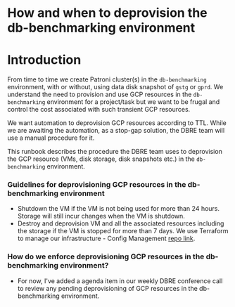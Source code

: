 # How and when to deprovision the db-benchmarking environment

# Introduction

From time to time we create Patroni cluster(s) in the `db-benchmarking` environment, with or without, using data disk snapshot of `gstg` or `gprd`. We understand the need to provision and use GCP resources in the `db-benchmarking` environment for a project/task but we want to be frugal and control the cost associated with such transient GCP resources.

We want automation to deprovision GCP resources according to TTL. While we are awaiting the automation, as a stop-gap solution, the DBRE team will use a manual procedure for it.

This runbook describes the procedure the DBRE team uses to deprovision the GCP resource (VMs, disk storage, disk snapshots etc.) in the `db-benchmarking` environment.

### Guidelines for deprovisioning GCP resources in the db-benchmarking environment

- Shutdown the VM if the VM is not being used for more than 24 hours. Storage will still incur changes when the VM is shutdown.
- Destroy and deprovision VM and all the associated resources including the storage if the VM is stopped for more than 7 days. We use Terraform to manage our infrastructure - Config Management [repo link](https://ops.gitlab.net/gitlab-com/gl-infra/config-mgmt).

### How do we enforce deprovisioning GCP resources in the db-benchmarking environment?

- For now, I've added a agenda item in our weekly DBRE conference call to review any pending deprovisioning of GCP resources in the db-benchmarking environment.

